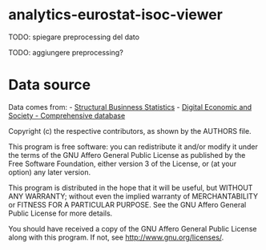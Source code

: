 # analytics-eurostat-isoc-viewer


TODO: spiegare preprocessing del dato

TODO: aggiungere preprocessing?

# Data source
Data comes from:
    - [Structural Businness Statistics](https://ec.europa.eu/eurostat/web/structural-business-statistics/data/database)
    - [Digital Economic and Society - Comprehensive database](https://ec.europa.eu/eurostat/web/digital-economy-and-society/data/comprehensive-database)

Copyright (c) the respective contributors, as shown by the AUTHORS file.

This program is free software: you can redistribute it and/or modify
it under the terms of the GNU Affero General Public License as published
by the Free Software Foundation, either version 3 of the License, or
(at your option) any later version.

This program is distributed in the hope that it will be useful,
but WITHOUT ANY WARRANTY; without even the implied warranty of
MERCHANTABILITY or FITNESS FOR A PARTICULAR PURPOSE.  See the
GNU Affero General Public License for more details.

You should have received a copy of the GNU Affero General Public License
along with this program.  If not, see <http://www.gnu.org/licenses/>.